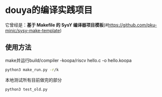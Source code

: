 # douya的编译实践项目

它曾经是：**基于 Makefile 的 SysY 编译器项目模板**(#https://github.com/pku-minic/sysy-make-template)

## 使用方法

make并运行build/compiler -koopa/riscv hello.c -o hello.koopa
```sh
python3 make_run.py -r/k
```

本地测试所有目前做完的部分
```sh
python3 test_old.py
```